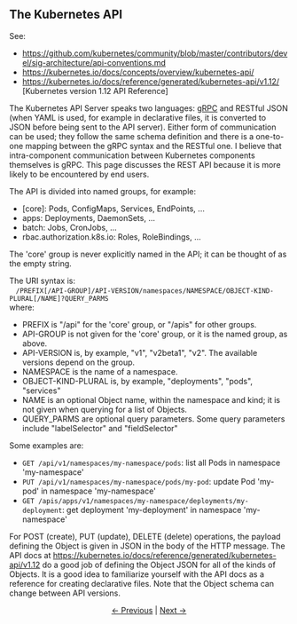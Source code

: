 ## The Kubernetes API

See:
* https://github.com/kubernetes/community/blob/master/contributors/devel/sig-architecture/api-conventions.md
* https://kubernetes.io/docs/concepts/overview/kubernetes-api/
* https://kubernetes.io/docs/reference/generated/kubernetes-api/v1.12/ \[Kubernetes version 1.12 API Reference\]

The Kubernetes API Server speaks two languages: [gRPC](https://grpc.io "gRPC") and RESTful JSON (when YAML is used, for example
in declarative files, it is converted
to JSON before being sent to the API server). Either form of communication can be used; they follow the same schema definition and
there is a one-to-one mapping between the gRPC syntax and the RESTful one. I believe that intra-component communication between
Kubernetes components themselves is gRPC. This page discusses the REST API because it is more likely to be encountered by end users.

The API is divided into named groups, for example:
* \[core\]: Pods, ConfigMaps, Services, EndPoints, ...
* apps: Deployments, DaemonSets, ...
* batch: Jobs, CronJobs, ...
* rbac.authorization.k8s.io: Roles, RoleBindings, ...

The 'core' group is never explicitly named in the API; it can be thought of as the empty string.

The URI syntax is:  
&nbsp;&nbsp;&nbsp;`/PREFIX[/API-GROUP]/API-VERSION/namespaces/NAMESPACE/OBJECT-KIND-PLURAL[/NAME]?QUERY_PARMS`  
where:
* PREFIX is "/api" for the 'core' group, or "/apis" for other groups.
* API-GROUP is not given for the 'core' group, or it is the named group, as above.
* API-VERSION is, by example, "v1", "v2beta1", "v2". The available versions depend on the group.
* NAMESPACE is the name of a namespace.
* OBJECT-KIND-PLURAL is, by example, "deployments", "pods", "services"
* NAME is an optional Object name, within the namespace and kind; it is not given when querying for a list of Objects.
* QUERY_PARMS are optional query parameters. Some query parameters include "labelSelector" and "fieldSelector"

Some examples are:
* `GET /api/v1/namespaces/my-namespace/pods`: list all Pods in namespace 'my-namespace'
* `PUT /api/v1/namespaces/my-namespace/pods/my-pod`: update Pod 'my-pod' in namespace 'my-namespace'
* `GET /apis/apps/v1/namespaces/my-namespace/deployments/my-deployment`: get deployment 'my-deployment' in namespace 'my-namespace'

For POST (create), PUT (update), DELETE (delete) operations, the payload defining the Object is given in JSON in the body of the
HTTP message. The API docs at https://kubernetes.io/docs/reference/generated/kubernetes-api/v1.12 do a good job of defining
the Object JSON for all of the kinds of Objects. It is a good idea to familiarize yourself with the API docs as a reference
for creating declarative files. Note that the Object schema can change between API versions.

<p align="center"><a href="./Objects.md">&larr;&nbsp;Previous</a>&nbsp;&vert;&nbsp;<a href="./Authentication.md">Next&nbsp;&rarr;</a></p>
